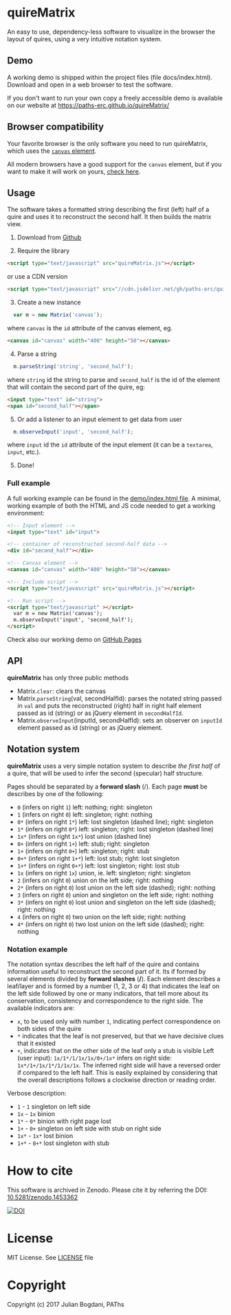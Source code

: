 # quireMatrix
An easy to use, dependency-less software to visualize in the browser the layout
of quires, using a very intuitive notation system.

## Demo
A working demo is shipped within the project files (file docs/index.html). Download
and open in a web browser to test the software.

If you don't want to run your own copy a freely accessible demo is available
on our website at https://paths-erc.github.io/quireMatrix/

## Browser compatibility
Your favorite browser is the only software you need to run quireMatrix, which uses
the [`canvas` element](https://en.wikipedia.org/wiki/Canvas_element).

All modern browsers have a good support for the `canvas` element, but if you
want to make it will work on yours, [check here](http://caniuse.com/#feat=canvas).

## Usage
The software takes a formatted string describing the first (left) half of a
quire and uses it to reconstruct the second half. It then builds the matrix view.

1. Download from [Github](https://github.com/paths-erc/quireMatrix/archive/master.zip)

2. Require the library
```html
<script type="text/javascript" src="quireMatrix.js"></script>
```
  or use a CDN version

  ```html
<script type="text/javascript" src="//cdn.jsdelivr.net/gh/paths-erc/quireMatrix/quireMatrix.min.js"></script>
```

3. Create a new instance
```js
  var m = new Matrix('canvas');
```
where `canvas` is the `id` attribute of the canvas element, eg.

```html
<canvas id="canvas" width="400" height="50"></canvas>
```

4. Parse a string
```javascript
  m.parseString('string', 'second_half');
```
where `string` id the string to parse and `second_half` is the id of the element
that will contain the second part of the quire, eg:

```html
<input type="text" id="string">
<span id="second_half"></span>
```

5. Or add a listener to an input element to get data from user
```javascript
  m.observeInput('input', 'second_half');
```
where `input` id the `id` attribute of the input element (it can be a `textarea`,
`input`, etc.).

5. Done!

### Full example
A full working example can be found in the [demo/index.html file](https://github.com/paths-erc/quireMatrix/blob/master/docs/index.html). A minimal,
working example of both the HTML and JS code needed to get a working environment:

```html
<!-- Input element -->
<input type="text" id="input">

<!-- container of reconstructed second-half data -->
<div id="second_half"></div>

<!-- Canvas element -->
<canvas id="canvas" width="400" height="50"></canvas>

<!-- Include script -->
<script type="text/javascript" src="quireMatrix.js"></script>

<!-- Run script -->
<script type="text/javascript" ></script>
  var m = new Matrix('canvas');
  m.observeInput('input', 'second_half');
</script>
```

Check also our working demo on  [GitHub Pages](https://paths-erc.github.io/quireMatrix/)

## API
**quireMatrix** has only three public methods
- Matrix.`clear`: clears the canvas
- Matrix.`parseString`(val, secondHalfId): parses the notated string passed in `val`
and puts the reconstructed (right) half in right half element passed as id (string)
or as jQuery element in `secondHalfId`.
- Matrix.`observeInput`(inputId, secondHalfId): sets an observer on `inputId` element
passed as id (string) or as jQuery element.

## Notation system
**quireMatrix** uses a very simple notation system to describe
*the first half* of a quire, that will be used to infer the second (specular) half structure.

Pages should be separated by a **forward slash** (/). Each page **must** be describes
by one of the following:

- `0` (infers on right `1`) left: nothing; right: singleton
- `1` (infers on right `0`) left: singleton; right: nothing
- `0*` (infers on right `1*`) left: lost singleton (dashed line); right: singleton
- `1*` (infers on right `0*`) left: singleton; right: lost singleton (dashed line)
- `1x*` (infers on right `1x*`) lost union (dashed line)
- `0+` (infers on right `1+`) left: stub; right: singleton
- `1+` (infers on right `0+`) left: singleton; right: stub
- `0+*` (infers on right `1+*`) left: lost stub; right: lost singleton
- `1+*` (infers on right `0+*`) left: lost singleton; right: lost stub
- `1x` (infers on right `1x`) union, ie. left: singleton; right: singleton
- `2` (infers on right `0`) union on the left side; right: nothing
- `2*` (infers on right `0`) lost union on the left side (dashed); right: nothing
- `3` (infers on right `0`) union and singleton on the left side; right: nothing
- `3*` (infers on right `0`) lost union and singleton on the left side (dashed); right: nothing
- `4` (infers on right `0`) two union on the left side; right: nothing
- `4*` (infers on right `0`) two lost union on the left side (dashed); right: nothing

### Notation example
The notation syntax describes the left half of the quire and contains information
useful to reconstruct the second part of it. Its if formed by several elements
divided by **forward slashes** (**/**). Each element describes a leaf/layer and is
formed by a number (1, 2, 3 or 4) that indicates the leaf on the left side followed
by one or many indicators, that tell more about its conservation, consistency
and correspondence to the right side. The available indicators are:
- `x`, to be used only with number `1`, indicating perfect correspondence on both
sides of the quire
- `*` indicates that the leaf is not preserved, but that we have decisive clues
that it existed
- `+`, indicates that on the other side of the leaf only a stub is visible
Left (user input): `1x/1*/1/1x/1x/0+/1x*` infers on right side: `1x*/1+/1x/1*/1/1x/1x`.
The inferred right side will have a reversed order if compared to the left half.
This is easily explained by considering that the overall descriptions follows a
clockwise direction or reading order.

Verbose description:
- `1` - `1` singleton on left side
- `1x` - `1x` binion
- `1*` - `0*` binion with right page lost
- `1+` - `0+` singleton on left side with stub on right side
- `1x*` - `1x*` lost binion
- `1+*` - `0+*` lost singleton with stub

# How to cite
This software is archived in Zenodo. Please cite it by referring the DOI: [10.5281/zenodo.1453362](https://doi.org/10.5281/zenodo.1453362)

[![DOI](https://zenodo.org/badge/95661162.svg)](https://zenodo.org/badge/latestdoi/95661162)


# License
MIT License. See [LICENSE](LICENSE) file

# Copyright
Copyright (c) 2017 Julian Bogdani, PAThs
